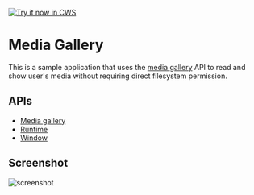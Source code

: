 <a target="_blank" href="https://chrome.google.com/webstore/detail/lidepfgfmameopopgagobnpndcnfgbnk">![Try it now in CWS](https://raw.github.com/GoogleChrome/chrome-app-samples/master/tryitnowbutton.png "Click here to install this sample from the Chrome Web Store")</a>


# Media Gallery

This is a sample application that uses the [media gallery](http://developer.chrome.com/apps/mediaGalleries.html) API to read and show user's media without requiring direct filesystem permission.

## APIs

* [Media gallery](http://developer.chrome.com/apps/mediaGalleries.html)
* [Runtime](http://developer.chrome.com/apps/app.runtime.html)
* [Window](http://developer.chrome.com/apps/app.window.html)

     
## Screenshot
![screenshot](/samples/media-gallery/assets/screenshot_1280_800.png)

